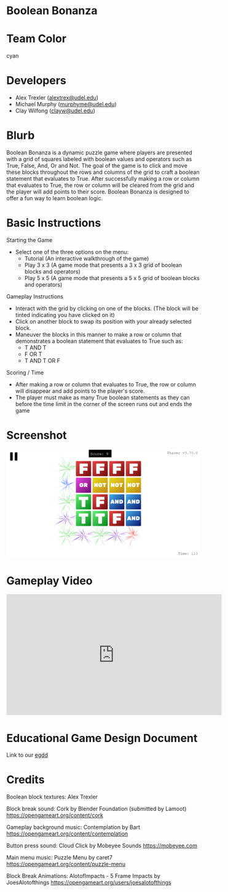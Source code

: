 # Boolean Bonanza

# Team Color

cyan

# Developers

-   Alex Trexler (alextrex@udel.edu)
-   Michael Murphy (murphyme@udel.edu)
-   Clay Wilfong (clayw@udel.edu)

# Blurb

Boolean Bonanza is a dynamic puzzle game where players are presented with a grid of squares labeled with boolean values and operators such as True, False, And, Or and Not. The goal of the game is to click and move these blocks throughout the rows and columns of the grid to craft a boolean statement that evaluates to True. After successfully making a row or column that evaluates to True, the row or column will be cleared from the grid and the player will add points to their score. Boolean Bonanza is designed to offer a fun way to learn boolean logic.

# Basic Instructions

Starting the Game

-   Select one of the three options on the menu:
    -   Tutorial (An interactive walkthrough of the game)
    -   Play 3 x 3 (A game mode that presents a 3 x 3 grid of boolean blocks and operators)
    -   Play 5 x 5 (A game mode that presents a 5 x 5 grid of boolean blocks and operators)

Gameplay Instructions

-   Interact with the grid by clicking on one of the blocks. (The block will be tinted indicating you have clicked on it)
-   Click on another block to swap its position with your already selected block.
-   Maneuver the blocks in this manner to make a row or column that demonstrates a boolean statement that evaluates to True such as:
    -   T AND T
    -   F OR T
    -   T AND T OR F

Scoring / Time

-   After making a row or column that evaluates to True, the row or column will disappear and add points to the player's score.
-   The player must make as many True boolean statements as they can before the time limit in the corner of the screen runs out and ends the game

# Screenshot

![screenshot](https://github.com/UD-S24-CISC374/final-project-cyan/blob/main/docs/large.png?raw=true)

# Gameplay Video

<iframe width="560" height="315" src="https://www.youtube.com/embed/qgengQMsyD0?si=A9qvKEe1d8bq5z-h" title="YouTube video player" frameborder="0" allow="accelerometer; autoplay; clipboard-write; encrypted-media; gyroscope; picture-in-picture; web-share" referrerpolicy="strict-origin-when-cross-origin" allowfullscreen></iframe>

# Educational Game Design Document

Link to our [egdd](https://ud-s24-cisc374.github.io/final-project-cyan/docs/egdd.html)

# Credits

Boolean block textures: Alex Trexler

Block break sound: Cork by Blender Foundation (submitted by Lamoot) https://opengameart.org/content/cork

Gameplay background music: Contemplation by Bart https://opengameart.org/content/contemplation

Button press sound: Cloud Click by Mobeyee Sounds https://mobeyee.com

Main menu music: Puzzle Menu by caret7 https://opengameart.org/content/puzzle-menu

Block Break Animations: AlotofImpacts - 5 Frame Impacts by JoesAlotofthings https://opengameart.org/users/joesalotofthings




